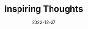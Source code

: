 ---
slug: thought-for-the-day
title: "Inspiring Thoughts"
date: 2022-12-27
excerpt: 'Conscience is a great ledger where our offences are booked and registered.'
tags: [Inspiration, Motivation, Quotes, Thoughts]
---
